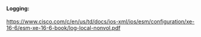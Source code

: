 
#### Logging:

https://www.cisco.com/c/en/us/td/docs/ios-xml/ios/esm/configuration/xe-16-6/esm-xe-16-6-book/log-local-nonvol.pdf
